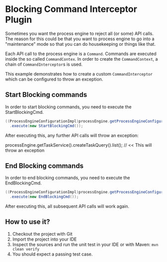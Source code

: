 # Blocking Command Interceptor Plugin

Sometimes you want the process engine to reject all (or some) API calls. The reason for this could be that
you want to process engine to go into a "maintenance" mode so that you can do housekeeping or things like that.

Each API call to the process engine is a `Command`. Commands are executed inside the so called `CommandContex`.
In order to create the `CommandContext`, a chain of `CommandInterceptor`s is used.

This example demonstrates how to create a custom `CommandInterceptor` which can be configured to throw an exception.

## Start Blocking commands

In order to start blocking commands, you need to execute the StartBlockingCmd.

```java 
((ProcessEngineConfigurationImpl)processEngine.getProcessEngineConfiguration()).getCommandExecutorTxRequired()
  .execute(new StartBlockingCmd());
```

After executing this, any further API calls will throw an exception:

processEngine.getTaskService().createTaskQuery().list(); // << This will throw an exception

## End Blocking commands

In order to end blocking commands, you need to execute the EndBlockingCmd.

```java 
((ProcessEngineConfigurationImpl)processEngine.getProcessEngineConfiguration()).getCommandExecutorTxRequired()
  .execute(new EndBlockingCmd());
```

After executing this, all subsequent API calls will work again.

## How to use it?

1. Checkout the project with Git
2. Import the project into your IDE
3. Inspect the sources and run the unit test in your IDE or with Maven: `mvn clean verify`
4. You should expect a passing test case.

